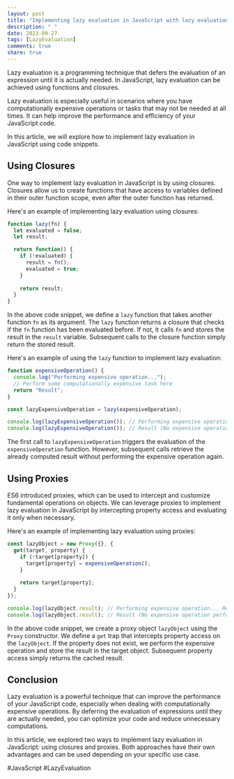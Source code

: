 ```yaml
---
layout: post
title: "Implementing lazy evaluation in JavaScript with lazy evaluation code snippets"
description: " "
date: 2023-09-27
tags: [LazyEvaluation]
comments: true
share: true
---
```


Lazy evaluation is a programming technique that defers the evaluation of an expression until it is actually needed. In JavaScript, lazy evaluation can be achieved using functions and closures.

Lazy evaluation is especially useful in scenarios where you have computationally expensive operations or tasks that may not be needed at all times. It can help improve the performance and efficiency of your JavaScript code.

In this article, we will explore how to implement lazy evaluation in JavaScript using code snippets.

## Using Closures

One way to implement lazy evaluation in JavaScript is by using closures. Closures allow us to create functions that have access to variables defined in their outer function scope, even after the outer function has returned.

Here's an example of implementing lazy evaluation using closures:

```javascript
function lazy(fn) {
  let evaluated = false;
  let result;

  return function() {
    if (!evaluated) {
      result = fn();
      evaluated = true;
    }
    
    return result;
  }
}
```

In the above code snippet, we define a `lazy` function that takes another function `fn` as its argument. The `lazy` function returns a closure that checks if the `fn` function has been evaluated before. If not, it calls `fn` and stores the result in the `result` variable. Subsequent calls to the closure function simply return the stored result.

Here's an example of using the `lazy` function to implement lazy evaluation:

```javascript
function expensiveOperation() {
  console.log("Performing expensive operation...");
  // Perform some computationally expensive task here
  return "Result";
}

const lazyExpensiveOperation = lazy(expensiveOperation);

console.log(lazyExpensiveOperation()); // Performing expensive operation... Result
console.log(lazyExpensiveOperation()); // Result (No expensive operation performed)
```

The first call to `lazyExpensiveOperation` triggers the evaluation of the `expensiveOperation` function. However, subsequent calls retrieve the already computed result without performing the expensive operation again.

## Using Proxies

ES6 introduced proxies, which can be used to intercept and customize fundamental operations on objects. We can leverage proxies to implement lazy evaluation in JavaScript by intercepting property access and evaluating it only when necessary.

Here's an example of implementing lazy evaluation using proxies:

```javascript
const lazyObject = new Proxy({}, {
  get(target, property) {
    if (!target[property]) {
      target[property] = expensiveOperation();
    }
    
    return target[property];
  }
});

console.log(lazyObject.result); // Performing expensive operation... Result
console.log(lazyObject.result); // Result (No expensive operation performed)
```

In the above code snippet, we create a proxy object `lazyObject` using the `Proxy` constructor. We define a `get` trap that intercepts property access on the `lazyObject`. If the property does not exist, we perform the expensive operation and store the result in the target object. Subsequent property access simply returns the cached result.

## Conclusion

Lazy evaluation is a powerful technique that can improve the performance of your JavaScript code, especially when dealing with computationally expensive operations. By deferring the evaluation of expressions until they are actually needed, you can optimize your code and reduce unnecessary computations.

In this article, we explored two ways to implement lazy evaluation in JavaScript: using closures and proxies. Both approaches have their own advantages and can be used depending on your specific use case.

#JavaScript #LazyEvaluation